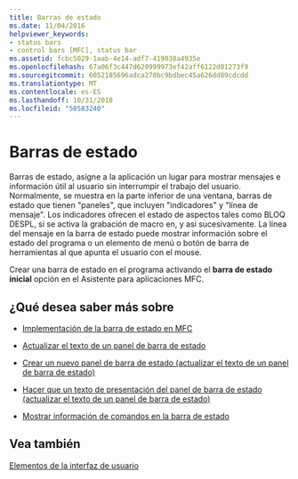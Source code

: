 ```yaml
---
title: Barras de estado
ms.date: 11/04/2016
helpviewer_keywords:
- status bars
- control bars [MFC], status bar
ms.assetid: fcbc5029-1aab-4e14-adf7-419038a4935e
ms.openlocfilehash: 67a06f3c447d620999973ef42aff6122d01273f9
ms.sourcegitcommit: 6052185696adca270bc9bdbec45a626dd89cdcdd
ms.translationtype: MT
ms.contentlocale: es-ES
ms.lasthandoff: 10/31/2018
ms.locfileid: "50583240"
---
```

# <a name="status-bars"></a>Barras de estado

Barras de estado, asigne a la aplicación un lugar para mostrar mensajes e información útil al usuario sin interrumpir el trabajo del usuario. Normalmente, se muestra en la parte inferior de una ventana, barras de estado que tienen "paneles", que incluyen "indicadores" y "línea de mensaje". Los indicadores ofrecen el estado de aspectos tales como BLOQ DESPL, si se activa la grabación de macro en, y así sucesivamente. La línea del mensaje en la barra de estado puede mostrar información sobre el estado del programa o un elemento de menú o botón de barra de herramientas al que apunta el usuario con el mouse.

Crear una barra de estado en el programa activando el **barra de estado inicial** opción en el Asistente para aplicaciones MFC.

## <a name="what-do-you-want-to-know-more-about"></a>¿Qué desea saber más sobre

- [Implementación de la barra de estado en MFC](../mfc/status-bar-implementation-in-mfc.md)

- [Actualizar el texto de un panel de barra de estado](../mfc/updating-the-text-of-a-status-bar-pane.md)

- [Crear un nuevo panel de barra de estado (actualizar el texto de un panel de barra de estado)](../mfc/updating-the-text-of-a-status-bar-pane.md)

- [Hacer que un texto de presentación del panel de barra de estado (actualizar el texto de un panel de barra de estado)](../mfc/updating-the-text-of-a-status-bar-pane.md)

- [Mostrar información de comandos en la barra de estado](../mfc/how-to-display-command-information-in-the-status-bar.md)

## <a name="see-also"></a>Vea también

[Elementos de la interfaz de usuario](../mfc/user-interface-elements-mfc.md)
